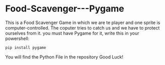 # Food-Scavenger---Pygame

This is a Food Scavenger Game in which we are te player and one sprite is computer-controlled. The coputer tries to catch us and we have to protect ourselves from it.
you must have Pygame for it, write this in your powershell:
```
pip install pygame
```
You will find the Python File in the repository
Good Luck!
